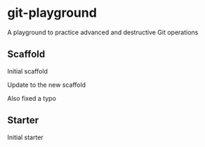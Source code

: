 # git-playground

A playground to practice advanced and destructive Git operations

## Scaffold

Initial scaffold

Update to the new scaffold

Also fixed a typo

## Starter

Initial starter
